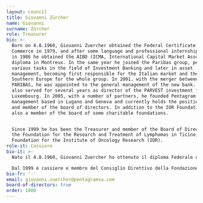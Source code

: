 ```yaml
---
layout: council
title: Giovanni Zürcher
name: Giovanni
surname: Zürcher
role: Treasurer
bio: >-
  Born on 4.8.1960, Giovanni Zuercher obtained the Federal Certificate of
  Commerce in 1979, and after some language and professional internships abroad,
  in 1986 he obtained the AIBD (ICMA, International Capital Market Association)
  diploma in Montreux. In the same year he joined the Paribas group, performing
  various tasks in the field of Investment Banking and later in asset
  management, becoming first responsible for the Italian market and then
  Southern Europe for the whole group. In 2001, with the merger between BNP and
  PARIBAS, he was appointed to the general management of the new bank. Giovanni
  also served for several years as director of the PARVEST investment fund in
  Luxembourg. In 2005, with a number of partners, he founded Pentagram wealth
  management based in Lugano and Geneva and currently holds the position of CEO
  and member of the board of directors. In addition to the IOR Foundation, he is
  also a member of the board of some charitable foundations.


  Since 1999 he has been the Treasurer and member of the Board of Directors of
  the Foundation for the Research and Treatment of Lymphomas in Ticino, now the
  Foundation for the Institute of Oncology Research (IOR).
role-it: Cassiere
bio-it: >-
  Nato il 4.8.1960, Giovanni Zuercher ha ottenuto il diploma Federale di Commercio nel 1979, e dopo alcuni stage linguistici e professionali all'estero, nel 1986 ha ottenuto il diploma AIBD (ICMA, International Capital Market Association) a Montreux. Lo stesso anno entrava a far parte del gruppo Paribas, svolgendo diversi compiti nell ambito dell Investment Banking e in seguito nella gestione patrimoniale, diventando prima responsabile del mercato Italiano e in seguito Sud Europa per tutto il gruppo. Nel 2001, con la fusione fra BNP e PARIBAS, viene nominato nella direzione generale \_della nuova banca. Giovanni ha ricoperto per parecchi anche il ruolo di amministratore del fondo di investimento PARVEST \_in Lussemburgo. Nel 2005, con alcuni partner ha fondato Pentagram wealth managment basata a Lugano e a Ginevra e attualmente ricopre il ruolo di Ceo e membro del consiglio di amministrazione. Fa parte, oltre che della Fondazione IOR, anche del consiglio di alcune fondazioni a scopo benefico.

  Dal 1999 è cassiere e membro del Consiglio Direttivo della Fondazione per la Ricerca e la Cura dei Linfomi nel Ticino, ora Fondazione per l'Istituto oncologico di ricerca (IOR).
bio-fr: '-'
email: giovanni.zuercher@pentagramsa.com
board-of-directors: true
order: 1000
---
```


